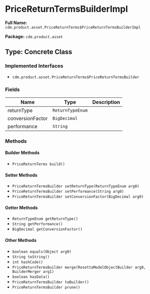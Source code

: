 # PriceReturnTermsBuilderImpl

**Full Name:** `cdm.product.asset.PriceReturnTerms$PriceReturnTermsBuilderImpl`

**Package:** `cdm.product.asset`

## Type: Concrete Class

### Implemented Interfaces

- `cdm.product.asset.PriceReturnTerms$PriceReturnTermsBuilder`

### Fields

| Name | Type | Description |
|------|------|-------------|
| returnType | `ReturnTypeEnum` |  |
| conversionFactor | `BigDecimal` |  |
| performance | `String` |  |

### Methods

#### Builder Methods

- `PriceReturnTerms build()`

#### Setter Methods

- `PriceReturnTermsBuilder setReturnType(ReturnTypeEnum arg0)`
- `PriceReturnTermsBuilder setPerformance(String arg0)`
- `PriceReturnTermsBuilder setConversionFactor(BigDecimal arg0)`

#### Getter Methods

- `ReturnTypeEnum getReturnType()`
- `String getPerformance()`
- `BigDecimal getConversionFactor()`

#### Other Methods

- `boolean equals(Object arg0)`
- `String toString()`
- `int hashCode()`
- `PriceReturnTermsBuilder merge(RosettaModelObjectBuilder arg0, BuilderMerger arg1)`
- `boolean hasData()`
- `PriceReturnTermsBuilder toBuilder()`
- `PriceReturnTermsBuilder prune()`

